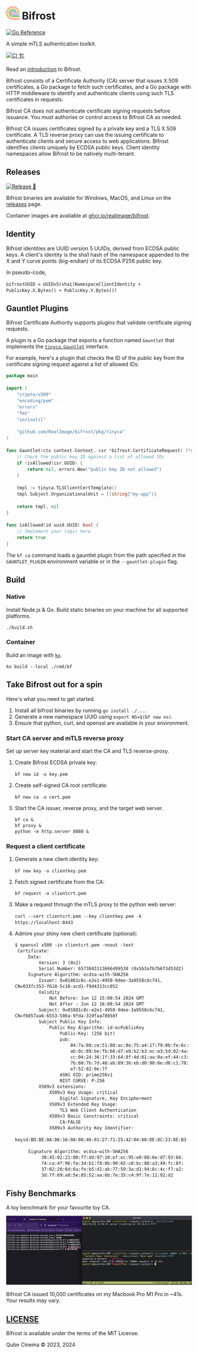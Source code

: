 # ![Bifrost](docs/bifrost.png) Bifrost

[![Go Reference](https://pkg.go.dev/badge/github.com/RealImage/bifrost.svg)](https://pkg.go.dev/github.com/RealImage/bifrost)

A simple mTLS authentication toolkit.

[![CI 🏗](https://github.com/RealImage/bifrost/actions/workflows/ci.yml/badge.svg)](https://github.com/RealImage/bifrost/actions/workflows/ci.yml)

Read an [introduction](https://coredump.blog/posts/bifrost/) to Bifrost.

Bifrost consists of a Certificate Authority (CA) server that issues X.509 certificates,
a Go package to fetch such certificates, and a Go package with HTTP middleware
to identify and authenticate clients using such TLS certificates in requests.

Bifrost CA does not authenticate certificate signing
requests before issuance. You must authorise or control access to Bifrost CA as needed.

Bifrost CA issues certificates signed by a private key and a TLS X.509 certificate.
A TLS reverse proxy can use the issuing certificate to authenticate clients and secure
access to web applications.
Bifrost identifies clients uniquely by ECDSA public keys.
Client identity namespaces allow Bifrost to be natively multi-tenant.

## Releases

[![Release 🚀](https://github.com/RealImage/bifrost/actions/workflows/release.yml/badge.svg)](https://github.com/RealImage/bifrost/actions/workflows/release.yml)

Bifrost binaries are available for Windows, MacOS, and Linux on
the [releases](https://github.com/RealImage/bifrost/releases) page.

Container images are available at
[ghcr.io/realimage/bifrost](https://ghcr.io/realimage/bifrost).

## Identity

Bifrost identities are UUID version 5 UUIDs, derived from ECDSA public keys.
A client's identity is the sha1 hash of the namespace appended to the X and Y
curve points (big-endian) of its ECDSA P256 public key.

In pseudo-code,

`bifrostUUID = UUIDv5(sha1(NamespaceClientIdentity + PublicKey.X.Bytes() + PublicKey.Y.Bytes())`

## Gauntlet Plugins

Bifrost Certificate Authority supports plugins that validate certificate signing requests.

A plugin is a Go package that exports a function named `Gauntlet` that implements
the [`tinyca.Gauntlet`](https://pkg.go.dev/github.com/RealImage/bifrost/pkg/tinyca#Gauntlet)
interface.

For example, here's a plugin that checks the ID of the public key from the certificate
signing request against a list of allowed IDs:

```go
package main

import (
    "crypto/x509"
    "encoding/pem"
    "errors"
    "fmt"
    "io/ioutil"

    "github.com/RealImage/bifrost/pkg/tinyca"
)

func Gauntlet(ctx context.Context, csr *bifrost.CertificateRequest) (*x509.Certificate, error) {
    // Check the public key ID against a list of allowed IDs
    if !isAllowed(csr.UUID) {
        return nil, errors.New("public key ID not allowed")
    }

    tmpl := tinyca.TLSClientCertTemplate()
    tmpl.Subject.OrganizationalUnit = []string{"my-app")}

    return tmpl, nil
}

func isAllowed(id uuid.UUID) bool {
    // Implement your logic here
    return true
}
```

The `bf ca` command loads a gauntlet plugin from the path specified in
the `GAUNTLET_PLUGIN` environment variable or in the `--gauntlet-plugin` flag.

## Build

### Native

Install Node.js & Go.
Build static binaries on your machine for all supported platforms.

```console
./build.sh
```

### Container

Build an image with [`ko`](https://ko.build).

```console
ko build --local ./cmd/bf
```

## Take Bifrost out for a spin

Here's what you need to get started.

1. Install all bifrost binaries by running `go install ./...`.
2. Generate a new namespace UUID using `export NS=$(bf new ns)`.
3. Ensure that python, curl, and openssl are available in your environment.

### Start CA server and mTLS reverse proxy

Set up server key material and start the CA and TLS reverse-proxy.

1. Create Bifrost ECDSA private key:

    `bf new id -o key.pem`

2. Create self-signed CA root certificate:

    `bf new ca -o cert.pem`

3. Start the CA issuer, reverse proxy, and the target web server.

    ```console
    bf ca &
    bf proxy &
    python -m http.server 8080 &
    ```

### Request a client certificate

1. Generate a new client identity key:

    `bf new key -o clientkey.pem`

2. Fetch signed certificate from the CA:

   ```console
   bf request -o clientcrt.pem
   ```

3. Make a request through the mTLS proxy to the python web server:

    `curl --cert clientcrt.pem --key clientkey.pem -k https://localhost:8443`

4. Admire your shiny new client certificate (optional):

   ```console
   $ openssl x509 -in clientcrt.pem -noout -text
    Certificate:
        Data:
            Version: 3 (0x2)
            Serial Number: 6573843113666499538 (0x5b3afb7b6f3d53d2)
        Signature Algorithm: ecdsa-with-SHA256
            Issuer: O=01881c8c-e2e1-4950-9dee-3a9558c6c741, CN=033fc353-f618-5c18-acd1-f9d4313cc052
            Validity
                Not Before: Jun 12 15:08:54 2024 GMT
                Not After : Jun 12 16:08:54 2024 GMT
            Subject: O=01881c8c-e2e1-4950-9dee-3a9558c6c741, CN=f6057aa6-6553-586a-9fda-319faa78958f
            Subject Public Key Info:
                Public Key Algorithm: id-ecPublicKey
                    Public-Key: (256 bit)
                    pub:
                        04:7a:88:ce:51:88:ac:8e:75:a4:17:79:0b:fe:6c:
                        ab:0c:89:be:fb:66:d7:e0:b2:b3:ec:e3:5d:02:4a:
                        cc:04:24:36:1f:33:64:8f:4d:61:aa:0a:ef:44:c3:
                        7b:60:7b:7d:48:ab:89:36:eb:d0:90:6e:d6:c1:78:
                        e7:52:82:9e:7f
                    ASN1 OID: prime256v1
                    NIST CURVE: P-256
            X509v3 extensions:
                X509v3 Key Usage: critical
                    Digital Signature, Key Encipherment
                X509v3 Extended Key Usage:
                    TLS Web Client Authentication
                X509v3 Basic Constraints: critical
                    CA:FALSE
                X509v3 Authority Key Identifier:
                    keyid:BD:BE:8A:D6:16:0A:08:46:01:27:71:25:42:04:60:DE:8C:23:8E:B3

        Signature Algorithm: ecdsa-with-SHA256
             30:45:02:21:00:f7:dd:97:18:ef:ec:95:e0:88:6e:d7:93:66:
             74:ca:4f:96:fe:34:b1:f8:0b:90:65:c0:bc:08:a3:49:fc:8f:
             37:02:20:6d:6a:fe:b5:d1:ab:77:59:3a:d1:94:6c:4c:f7:a2:
             3d:7f:69:a8:5e:85:52:aa:6b:7e:35:c4:9f:7e:11:92:d2
   ```

## Fishy Benchmarks

A toy benchmark for your favourite toy CA.

![Fishy Benchmark](docs/fishy-benchmark.jpg)

Bifrost CA issued 10,000 certificates on my Macbook Pro M1 Pro in ~41s.
Your results may vary.

## [LICENSE](LICENSE)

Bifrost is available under the terms of the MIT License.

Qube Cinema © 2023, 2024
